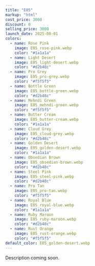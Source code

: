 ```yaml
---
title: "E05"
markup: "html"
cost_price: 3000
discount: 0
selling_price: 3000
launch_date: 2025-08-01
colors:
  - name: Rose Pink
    image: E05_rose-pink.webp
    color: "#1a1a1a"
  - name: Light Desert
    image: E05_light-desert.webp
    color: "#d2b48c"
  - name: Pro Grey
    image: E05_pro-grey.webp
    color: "#f5f5f5"
  - name: Bottle Green
    image: E05_bottle-green.webp
    color: "#d2b48c"
  - name: Mehndi Green
    image: E05_mehndi-green.webp
    color: "#f5f5f5"
  - name: Butter Cream
    image: E05_butter-cream.webp
    color: "#1a1a1a"
  - name: Cloud Grey
    image: E05_cloud-grey.webp
    color: "#d2b48c"
  - name: Golden Desert
    image: E05_golden-desert.webp
    color: "#1a1a1a"
  - name: Obsedian Brown
    image: E05_obsedian-brown.webp
    color: "#d2b48c"
  - name: Steel Pink
    image: E05_steel-pink.webp
    color: "#d2b48c"
  - name: Pro Tan
    image: E05_pro-tan.webp
    color: "#f5f5f5"
  - name: Royal Blue
    image: E05_royal-blue.webp
    color: "#1a1a1a"
  - name: Ruby Maroon
    image: E05_ruby-maroon.webp
    color: "#d2b48c"
  - name: Rust Orange
    image: E05_rust-orange.webp
    color: "#f5f5f5"
default_color: E05_golden-desert.webp
---
```


Description coming soon.
